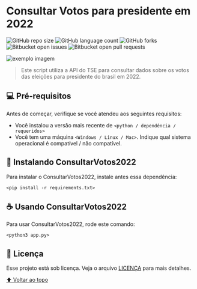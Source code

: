 # Consultar Votos para presidente em 2022

<!---Esses são exemplos. Veja https://shields.io para outras pessoas ou para personalizar este conjunto de escudos. Você pode querer incluir dependências, status do projeto e informações de licença aqui--->

![GitHub repo size](https://img.shields.io/github/repo-size/erik-nathan/ConsultarVotos2022?style=for-the-badge)
![GitHub language count](https://img.shields.io/github/languages/count/erik-nathan/ConsultarVotos2022?style=for-the-badge)
![GitHub forks](https://img.shields.io/github/forks/erik-nathan/ConsultarVotos2022?style=for-the-badge)
![Bitbucket open issues](https://img.shields.io/bitbucket/issues/erik-nathan/ConsultarVotos2022?style=for-the-badge)
![Bitbucket open pull requests](https://img.shields.io/bitbucket/pr-raw/erik-nathan/ConsultarVotos2022?style=for-the-badge)

<img src="exemplo-image.png" alt="exemplo imagem">

> Este script utiliza a API do TSE para consultar dados sobre os votos das eleições para presidente do brasil em 2022.

## 💻 Pré-requisitos

Antes de começar, verifique se você atendeu aos seguintes requisitos:
<!---Estes são apenas requisitos de exemplo. Adicionar, duplicar ou remover conforme necessário--->
* Você instalou a versão mais recente de `<python / dependência / requeridos>`
* Você tem uma máquina `<Windows / Linux / Mac>`. Indique qual sistema operacional é compatível / não compatível.

## 🚀 Instalando ConsultarVotos2022

Para instalar o ConsultarVotos2022, instale antes essa dependência:

```
<pip install -r requirements.txt>
```

## ☕ Usando ConsultarVotos2022

Para usar ConsultarVotos2022, rode este comando:

```
<python3 app.py>
```

## 📝 Licença

Esse projeto está sob licença. Veja o arquivo [LICENÇA](LICENSE.md) para mais detalhes.

[⬆ Voltar ao topo](#ConsultarVotos2022)<br>

